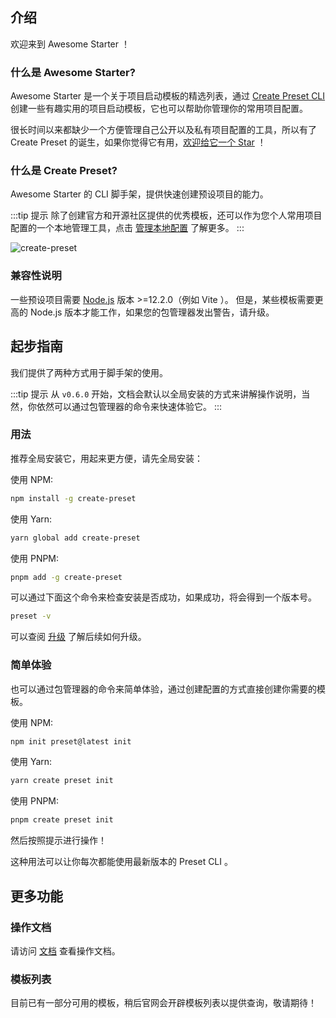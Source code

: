 ## 介绍

欢迎来到 Awesome Starter ！

### 什么是 Awesome Starter?

Awesome Starter 是一个关于项目启动模板的精选列表，通过 [Create Preset CLI](#什么是-create-preset) 创建一些有趣实用的项目启动模板，它也可以帮助你管理你的常用项目配置。

很长时间以来都缺少一个方便管理自己公开以及私有项目配置的工具，所以有了 Create Preset 的诞生，如果你觉得它有用，[欢迎给它一个 Star](https://github.com/awesome-starter/create-preset) ！

### 什么是 Create Preset?

Awesome Starter 的 CLI 脚手架，提供快速创建预设项目的能力。

:::tip 提示
除了创建官方和开源社区提供的优秀模板，还可以作为您个人常用项目配置的一个本地管理工具，点击 [管理本地配置](docs.md#%E7%AE%A1%E7%90%86%E6%9C%AC%E5%9C%B0%E9%85%8D%E7%BD%AE) 了解更多。
:::

![create-preset](https://cdn.jsdelivr.net/gh/chengpeiquan/assets-storage/img/2021/11/20220110155037.gif)

### 兼容性说明

一些预设项目需要 [Node.js](https://nodejs.org/en/) 版本 >=12.2.0（例如 Vite ）。 但是，某些模板需要更高的 Node.js 版本才能工作，如果您的包管理器发出警告，请升级。

## 起步指南

我们提供了两种方式用于脚手架的使用。

:::tip 提示
从 `v0.6.0` 开始，文档会默认以全局安装的方式来讲解操作说明，当然，你依然可以通过包管理器的命令来快速体验它。
:::

### 用法

推荐全局安装它，用起来更方便，请先全局安装：

使用 NPM:

```bash
npm install -g create-preset
```

使用 Yarn:

```bash
yarn global add create-preset
```

使用 PNPM:

```bash
pnpm add -g create-preset
```

可以通过下面这个命令来检查安装是否成功，如果成功，将会得到一个版本号。

```bash
preset -v
```

可以查阅 [升级](#升级) 了解后续如何升级。

### 简单体验

也可以通过包管理器的命令来简单体验，通过创建配置的方式直接创建你需要的模板。

使用 NPM:

```bash
npm init preset@latest init
```

使用 Yarn:

```bash
yarn create preset init
```

使用 PNPM:

```bash
pnpm create preset init
```

然后按照提示进行操作！

这种用法可以让你每次都能使用最新版本的 Preset CLI 。

## 更多功能

### 操作文档

请访问 [文档](/zh/docs.html) 查看操作文档。

### 模板列表

目前已有一部分可用的模板，稍后官网会开辟模板列表以提供查询，敬请期待！